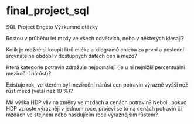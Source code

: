 # final_project_sql
SQL Project Engeto
Výzkumné otázky

Rostou v průběhu let mzdy ve všech odvětvích, nebo v některých klesají?

Kolik je možné si koupit litrů mléka a kilogramů chleba za první a poslední srovnatelné období v dostupných datech cen a mezd?

Která kategorie potravin zdražuje nejpomaleji (je u ní nejnižší percentuální meziroční nárůst)?

Existuje rok, ve kterém byl meziroční nárůst cen potravin výrazně vyšší než růst mezd (větší než 10 %)?

Má výška HDP vliv na změny ve mzdách a cenách potravin? Neboli, pokud HDP vzroste výrazněji v jednom roce, projeví se to na cenách potravin či mzdách ve stejném nebo násdujícím roce výraznějším růstem?

